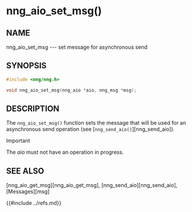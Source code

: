 # nng_aio_set_msg()

## NAME

nng_aio_set_msg --- set message for asynchronous send

## SYNOPSIS

```c
#include <nng/nng.h>

void nng_aio_set_msg(nng_aio *aio, nng_msg *msg);
```

## DESCRIPTION

The `nng_aio_set_msg()` function sets the message that will be used
for an asynchronous send operation (see
[`nng_send_aio()`][nng_send_aio]).

> [!IMPORTANT]
> The _aio_ must not have an operation in progress.

## SEE ALSO

[nng_aio_get_msg][nng_aio_get_msg],
[nng_send_aio][nng_send_aio],
[Messages][msg]

{{#include ../refs.md}}
